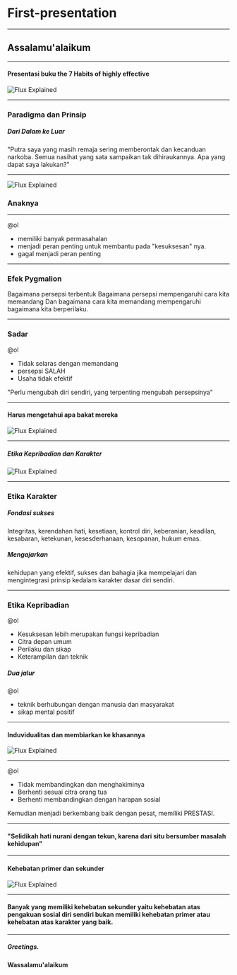 # First-presentation
---
## Assalamu'alaikum
---

#### Presentasi buku the 7 Habits of highly effective

![Flux Explained](https://raw.githubusercontent.com/youvandra/first-presentasi/master/bukufix.jpg)

---
### Paradigma dan Prinsip
##### Dari Dalam ke Luar

"Putra saya yang masih remaja sering memberontak dan kecanduan narkoba. Semua nasihat yang sata sampaikan tak dihiraukannya. Apa yang dapat saya lakukan?"

---
![Flux Explained](https://raw.githubusercontent.com/youvandra/first-presentasi/master/anak.jpg)
### Anaknya
---
@ol
- memiliki banyak permasahalan
- menjadi peran penting untuk membantu pada "kesuksesan" nya.
- gagal menjadi peran penting

---
### Efek Pygmalion

Bagaimana persepsi terbentuk
Bagaimana persepsi mempengaruhi cara kita memandang
Dan bagaimana cara kita memandang mempengaruhi bagaimana kita berperilaku.

---
### Sadar
@ol
- Tidak selaras dengan memandang
- persepsi SALAH
- Usaha tidak efektif

"Perlu mengubah diri sendiri, yang terpenting mengubah persepsinya"

---
#### Harus mengetahui apa bakat mereka
![Flux Explained](https://raw.githubusercontent.com/youvandra/first-presentasi/master/093348600_1487356997-ProjectImages_Pentingnya-Mengenali-Bakat-Anak-Sejak-Dini.jpg)

---
##### Etika Kepribadian dan Karakter
![Flux Explained](https://raw.githubusercontent.com/youvandra/first-presentasi/master/personality.jpg)

---
### Etika Karakter
##### Fondasi sukses
Integritas, kerendahan hati, kesetiaan, kontrol diri, keberanian, keadilan, kesabaran, ketekunan, kesesderhanaan, kesopanan, hukum emas.
##### Mengajarkan
kehidupan yang efektif, sukses dan bahagia jika mempelajari dan mengintegrasi prinsip kedalam karakter dasar diri sendiri.

---
### Etika Kepribadian
@ol
- Kesuksesan lebih merupakan fungsi kepribadian
- Citra depan umum
- Perilaku dan sikap
- Keterampilan dan teknik

##### Dua jalur
@ol
- teknik berhubungan dengan manusia dan masyarakat
- sikap mental positif

---
#### Induvidualitas dan membiarkan ke khasannya
![Flux Explained](https://raw.githubusercontent.com/youvandra/first-presentasi/master/a-babysitter-the-top-tips-for-hiring-a-basitter-for-the-first-time.jpg)

---
@ol
- Tidak membandingkan dan menghakiminya
- Berhenti sesuai citra orang tua
- Berhenti membandingkan dengan harapan sosial

Kemudian menjadi berkembang baik dengan pesat, memiliki PRESTASI.

---
#### "Selidikah hati nurani dengan tekun, karena dari situ bersumber masalah kehidupan"

---
#### Kehebatan primer dan sekunder
![Flux Explained](https://raw.githubusercontent.com/youvandra/first-presentasi/master/GQ_Day5_Ciri-Ciri-Pribadi-Sombong.png)

---
#### Banyak yang memiliki kehebatan sekunder yaitu kehebatan atas pengakuan sosial diri sendiri bukan memiliki kehebatan primer atau kehebatan atas karakter yang baik.

---
##### Greetings. 
#### Wassalamu'alaikum
